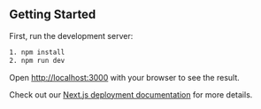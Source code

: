 ## Getting Started

First, run the development server:

```bash
1. npm install
2. npm run dev
```

Open [http://localhost:3000](http://localhost:3000) with your browser to see the result.


Check out our [Next.js deployment documentation](https://nextjs.org/docs/deployment) for more details.
